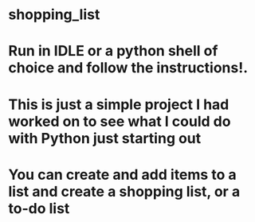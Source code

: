 # shopping_list
# Run in IDLE or a python shell of choice and follow the instructions!.
# This is just a simple project I had worked on to see what I could do with Python just starting out
# You can create and add items to a list and create a shopping list, or a to-do list
